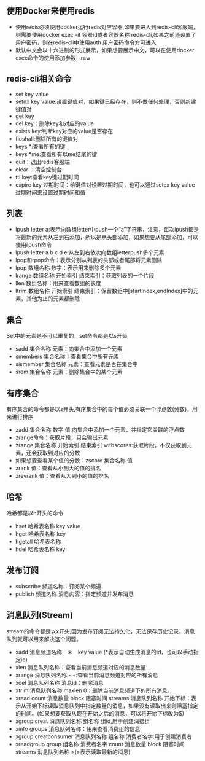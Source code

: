 ## 使用Docker来使用redis
- 使用redis必须使用docker运行redis对应容器,如果要进入到redis-cli客服端，则需要使用docker exec -it 容器id或者容器名称 redis-cli,如果之前还设置了用户密码，则在redis-cli中使用auth 用户密码命令方可进入
- 默认中文会以十六进制的形式展示，如果想要展示中文，可以在使用docker exec命令的使用添加参数--raw
## redis-cli相关命令

- set key value
- setnx key value:设置键值对，如果键已经存在，则不做任何处理，否则新建键值对
- get key
- del key：删除key和对应的value
- exists key:判断key对应的value是否存在
- flushall:删除所有的键值对
- keys *:查看所有的键
- keys *me:查看所有以me结尾的键
- quit：退出redis客服端
- clear ：清空控制台
- ttl key:查看key键过期时间
- expire key 过期时间：给键值对设置过期时间，也可以通过setex key value 过期时间来设置过期时间和值
## 列表

- lpush letter a:表示向数组letter中push一个“a”字符串，注意，每次lpush都是将最新的元素从左到右添加，所以是从头部添加，如果想要从尾部添加，可以使用rpush命令
- lpush letter a b c d e:从左到右依次向数组letterpush多个元素
- lpop和rpop命令：表示分别从列表的头部或者尾部将元素删除
- lpop 数组名称 数字：表示用来删除多个元素
- lrange 数组名称 开始索引 结束索引：获取列表的一个片段
- llen 数组名称：用来查看数组的长度
- ltrim 数组名称 开始索引 结束索引：保留数组中[startIndex,endIndex]中的元素，其他为止的元素都删除
## 集合
Set中的元素是不可以重复的，set命令都是以s开头

- sadd 集合名称 元素：向集合中添加一个元素
- smembers 集合名称：查看集合中所有元素
- sismember 集合名称 元素：查看元素是否在集合中
- srem 集合名称 元素：删除集合中的某个元素
## 有序集合
有序集合的命令都是以z开头,有序集合中的每个值必须关联一个浮点数(分数)，用来进行排序

- zadd 集合名称 数字 值:向集合中添加一个元素，并指定它关联的浮点数
- zrange命令：获取片段，只会输出元素
- zrange 集合名称 开始索引 结束索引 withscores:获取片段，不仅获取到元素，还会获取到对应的分数
- 如果想要查看某个值的分数：zscore 集合名称 值
- zrank 值：查看从小到大的值的排名
- zrevrank 值：查看从大到小的值的排名
## 哈希
哈希都是以h开头的命令

- hset 哈希表名称 key value
- hget 哈希表名称 key
- hgetall 哈希表名称
- hdel 哈希表名称 key
## 发布订阅

- subscribe 频道名称：订阅某个频道
- publish  频道名称 消息内容：指定频道并发布消息
## 消息队列(Stream)
stream的命令都是以x开头,因为发布订阅无法持久化，无法保存历史记录，消息队列就可以用来解决这个问题。

- xadd 消息频道名称　＊　key value (*表示自动生成消息的id，也可以手动指定id)
- xlen 消息队列名称：查看当前消息频道对应的消息数量
- xrange 消息队列名称 - +:查看当前消息频道对应的所有消息
- xdel 消息队列名称 消息id：删除消息
- xtrim 消息队列名称 maxlen 0：删除当前消息频道下的所有消息。
- xread count 消息数量 block 阻塞时间 streams 消息队列名称 开始下标：表示从开始下标读取消息队列中指定数量的消息，如果没有读取出来则阻塞指定的时间。(如果想要获取从现在开始之后的消息，可以将开始下标改为$)
- xgroup creat 消息队列名称 组名称 组id,用于创建消费组
- xinfo groups 消息队列名称：用来查看消费组的信息
- xgroup creatconsumer 消息队列名称 组名称 消费者名字:用于创建消费者
- xreadgroup group 组名称 消费者名字 count 消息数量 block 阻塞时间 streams 消息队列名称 >(>表示读取最新的消息)


